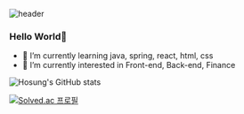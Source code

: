 ![header](https://capsule-render.vercel.app/api?type=waving&color=0:c2e59c,100:64b3f4&height=300&section=header&text=Hosung%20Ahn&fontColor=f7f5f5&fontSize=90)

### Hello World👋

- 🔭 I’m currently learning java, spring, react, html, css
- 🌱 I’m currently interested in Front-end, Back-end, Finance

![Hosung's GitHub stats](https://github-readme-stats.vercel.app/api?username=Hosung-Ahn&show_icons=true&theme=cobalt)


[![Solved.ac 프로필](http://mazassumnida.wtf/api/v2/generate_badge?boj=an3735297)](https://solved.ac/an3735297)
